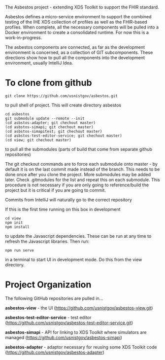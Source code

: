 The Asbestos project - extending XDS Toolkit to support the FHIR standard.

Asbestos defines a micro-service environment to support the combined testing of the IHE XDS collection of 
profiles as well as the FHIR-based profiles. When complete, all the necessary components will be pulled into a Docker
environment to create a consolidated runtime. For now this is a work-in-progress.

The asbestos components are connected, as far as the development environment is concerned, as a collection of GIT
subcomponents.  These directions show how to pull all the components into the development environment, usually IntelliJ Idea.

# To clone from github

    git clone https://github.com/usnistgov/asbestos.git 

to pull shell of project. This will create directory asbestos

    cd asbestos
    git submodule update --remote --init
    (cd asbstos-adapter; git chechout master)
    (cd asbstos-simapi; git chechout master)
    (cd asbstos-simapitest; git chechout master)
    (cd asbstos-test-editor-service; git chechout master)
    (cd view; git chechout master)
    
to pull all the submodules (parts of build that come from separate github repositories)

The git checkout commands are to force each submodule onto master - by default it is on the
last commit made instead of the branch.  This needs to be done once after you clone the 
project.  More submodules may be added later.  Check .gitmodules for the list and repeat
this on each submodule.  This procedure is not necessary if you are only going to 
reference/build the project but it is critical if you are going to commit.

Commits from IntelliJ will naturally go to the correct repository

If this is the first time running on this box in development

    cd view
    npm init
    npm install

to update the Javascript dependencies. These can be run at any time to refresh the Javascript libraries. Then run:

    npm run serve
    
in a terminal to start UI in development mode. Do this from the view directory.

# Project Organization

The following GitHub repositories are pulled in...

**asbestos-view** - the UI (https://github.com/usnistgov/asbestos-view.git) 

**asbestos-test-editor-service** -  test editor (https://github.com/usnistgov/asbestos-test-editor-service.git)

**asbestos-simapi** - API for linking to XDS Toolkit where simulators are managed (https://github.com/usnistgov/asbestos-simapi)

**asbestos-adapter** - adaptor necessary for reusing some XDS Toolkit code (https://github.com/usnistgov/asbestos-adapter)


